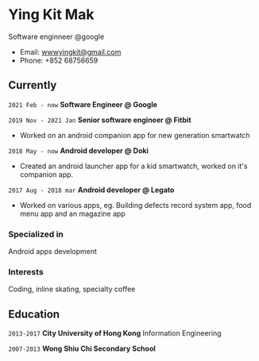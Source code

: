 
# Ying Kit Mak
Software enginneer @google
- Email: wwwyingkit@gmail.com
- Phone: +852 68756659

## Currently
`2021 Feb - now`
__Software Engineer @ Google__

`2019 Nov - 2021 Jan`
__Senior software engineer @ Fitbit__
- Worked on an android companion app for new generation smartwatch

`2018 May - now`
__Android developer @ Doki__
- Created an android launcher app for a kid smartwatch, worked on it's companion app.

`2017 Aug - 2018 mar`
__Android developer @ Legato__ 
- Worked on various apps, eg. Building defects record system app, food menu app and an magazine app

### Specialized in
Android apps development

### Interests
Coding, inline skating, specialty coffee


## Education

`2013-2017`
__City University of Hong Kong__
Information Engineering

`2007-2013`
__Wong Shiu Chi Secondary School__


<!-- ### Footer

Last updated: Feb 2021 -->


